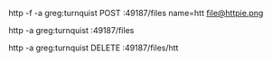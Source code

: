 http -f -a greg:turnquist POST :49187/files name=htt file@httpie.png

http -a greg:turnquist :49187/files

http -a greg:turnquist DELETE :49187/files/htt